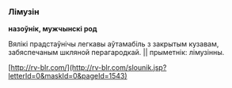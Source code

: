### Лімузін
**назоўнік, мужчынскі род**

Вялікі прадстаўнічы легкавы аўтамабіль з закрытым кузавам, забяспечаным шкляной перагародкай. || прыметнік: лімузінны.

<a rel="author">[http://rv-blr.com/](http://rv-blr.com/slounik.jsp?letterId=0&maskId=0&pageId=1543)</a>
